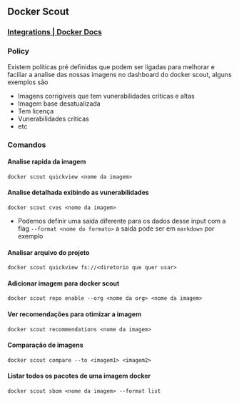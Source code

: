 ## Docker Scout 
### [Integrations | Docker Docs](https://docs.docker.com/scout/integrations/)

### Policy 
Existem politicas pré definidas que podem ser ligadas para melhorar e faciliar a analise das nossas imagens no dashboard do docker scout, alguns exemplos são 
- Imagens corrigiveis que tem vunerabilidades criticas e altas
- Imagem base desatualizada
- Tem licença 
- Vunerabilidades criticas
- etc

### Comandos 
#### Analise rapida da imagem
`docker scout quickview <nome da imagem>`
#### Analise detalhada exibindo as vunerabilidades 
`docker scout cves <nome da imagem>`
- Podemos definir uma saida diferente para os dados desse input com a flag `--format <nome do formato>` a saida pode ser em `markdown` por exemplo
#### Analisar arquivo do projeto
`docker scout quickview fs://<diretorio que quer usar>`
#### Adicionar imagem para docker scout 
`docker scout repo enable --org <nome da org> <nome da imagem>`
#### Ver recomendações para otimizar a imagem 
`docker scout recommendations <nome da imagem>`
#### Comparação de imagens 
`docker scout compare --to <imagem1> <imagem2>`
#### Listar todos os pacotes de uma imagem docker 
`docker scout sbom <nome da imagem> --format list`
